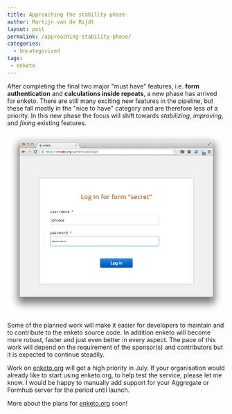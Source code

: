 ```yaml
---
title: Approaching the stability phase
author: Martijn van de Rijdt
layout: post
permalink: /approaching-stability-phase/
categories:
  - Uncategorized
tags:
 - enketo
---
```


After completing the final two major "must have" features, i.e. __form authentication__ and __calculations inside repeats__, a new phase has arrived for enketo. There are still many exciting new features in the pipeline, but these fall mostly in the "nice to have" category and are therefore less of a priority. In this new phase the focus will shift towards _stabilizing_, _improving_, and _fixing_ existing features.

![screenshot of login page](../files/2013/06/login.png)

Some of the planned work will make it easier for developers to maintain and to contribute to the enketo source code. In addition enketo will become more robust, faster and just even better in every aspect. The pace of this work will depend on the requirement of the sponsor(s) and contributors but it is expected to continue steadily.

Work on [enketo.org](https://enketo.org) will get a high priority in July. If your organisation would already like to start using enketo.org, to help test the service, please let me know. I would be happy to manually add support for your Aggregate or Formhub server for the period until launch.

More about the plans for [enketo.org](enketo.org) soon!